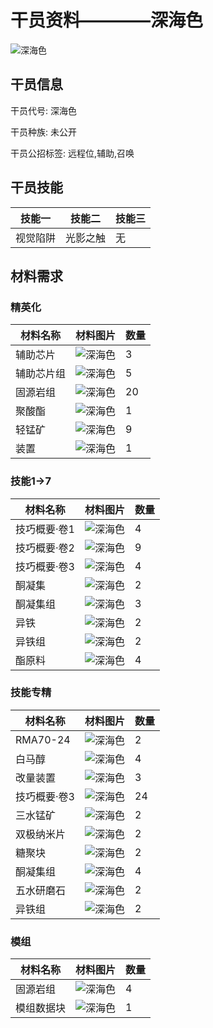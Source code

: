 # 干员资料————深海色

![深海色](./oprImages/深海色.png)

## 干员信息

干员代号: 深海色

干员种族: 未公开

干员公招标签: 远程位,辅助,召唤

## 干员技能

| 技能一       | 技能二   | 技能三 |
| ------------ | -------- | ------ |
| 视觉陷阱 | 光影之触 | 无 |

## 材料需求

### 精英化

| 材料名称      | 材料图片 | 数量  |
|---------|---------|-----|
| 辅助芯片 | ![深海色](./matIcons/辅助芯片.png)  |   3  |
| 辅助芯片组 | ![深海色](./matIcons/辅助芯片组.png)  |   5  |
| 固源岩组 | ![深海色](./matIcons/固源岩组.png)  |   20  |
| 聚酸酯 | ![深海色](./matIcons/聚酸酯.png)  |   1  |
| 轻锰矿 | ![深海色](./matIcons/轻锰矿.png)  |   9  |
| 装置 | ![深海色](./matIcons/装置.png)  |   1  |

### 技能1→7

| 材料名称      | 材料图片 | 数量  |
|---------|---------|-----|
| 技巧概要·卷1 | ![深海色](./matIcons/技巧概要·卷1.png)  |   4  |
| 技巧概要·卷2 | ![深海色](./matIcons/技巧概要·卷2.png)  |   9  |
| 技巧概要·卷3 | ![深海色](./matIcons/技巧概要·卷3.png)  |   4  |
| 酮凝集 | ![深海色](./matIcons/酮凝集.png)  |   2  |
| 酮凝集组 | ![深海色](./matIcons/酮凝集组.png)  |   3  |
| 异铁 | ![深海色](./matIcons/异铁.png)  |   2  |
| 异铁组 | ![深海色](./matIcons/异铁组.png)  |   2  |
| 酯原料 | ![深海色](./matIcons/酯原料.png)  |   4  |

### 技能专精

| 材料名称      | 材料图片 | 数量  |
|---------|---------|-----|
| RMA70-24 | ![深海色](./matIcons/RMA70-24.png)  |   2  |
| 白马醇 | ![深海色](./matIcons/白马醇.png)  |   4  |
| 改量装置 | ![深海色](./matIcons/改量装置.png)  |   3  |
| 技巧概要·卷3 | ![深海色](./matIcons/技巧概要·卷3.png)  |   24  |
| 三水锰矿 | ![深海色](./matIcons/三水锰矿.png)  |   2  |
| 双极纳米片 | ![深海色](./matIcons/双极纳米片.png)  |   2  |
| 糖聚块 | ![深海色](./matIcons/糖聚块.png)  |   2  |
| 酮凝集组 | ![深海色](./matIcons/酮凝集组.png)  |   4  |
| 五水研磨石 | ![深海色](./matIcons/五水研磨石.png)  |   2  |
| 异铁组 | ![深海色](./matIcons/异铁组.png)  |   2  |

### 模组

| 材料名称      | 材料图片 | 数量  |
|---------|---------|-----|
| 固源岩组 | ![深海色](./matIcons/固源岩组.png)  |   4  |
| 模组数据块 | ![深海色](./暂无材料图片)  |   1  |
